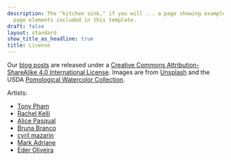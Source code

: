 ```yaml
---
description: The "kitchen sink," if you will ... a page showing examples of type and
  page elements included in this template.
draft: false
layout: standard
show_title_as_headline: true
title: License
---
```


Our [blog posts](/blog/) are released under a [Creative Commons Attribution-ShareAlike 4.0 International License](http://creativecommons.org/licenses/by-sa/4.0/).
Images are from [Unsplash](https://unsplash.com/) and the USDA [Pomological Watercolor Collection](https://naldc.nal.usda.gov/usda_pomological_watercolor).

Artists:

-   [Tony Pham](https://unsplash.com/@tonyphamvn)
-   [Rachel Kelli](https://unsplash.com/@rachelkelli)
-   [Alice Pasqual](https://unsplash.com/@stri_khedonia)
-   [Bruna Branco](https://unsplash.com/@brunabranco)
-   [cyril mazarin](https://unsplash.com/@cyril_m)
-   [Mark Adriane](https://unsplash.com/@markadriane)
-   [Eder Oliveira](https://unsplash.com/@edersampaio)

<center>
<i class="fab fa-creative-commons fa-2x"></i><i class="fab fa-creative-commons-by fa-2x"></i><i class="fab fa-creative-commons-sa fa-2x"></i>
</center>
